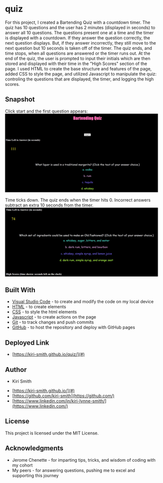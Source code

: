 # quiz

For this project, I created a Bartending Quiz with a countdown timer.  The quiz has 10 questions and the user has 2 minutes (displayed in seconds) to answer all 10 questions.  The questions present one at a time and the timer is displayed with a countdown.  If they answer the question correctly, the next question displays. But, if they answer incorrectly, they still move to the next question but 10 seconds is taken off of the timer.  The quiz ends, and time stops, when all questions are answered or the timer runs out.  At the end of the quiz, the user is prompted to input their initials which are then stored and displayed with their time in the "High Scores" section of the page.  I used HTML to create the base structure and features of the page, added CSS to style the page, and utilized Javascript to manipulate the quiz: controling the questions that are displayed, the timer, and logging the high scores.

## Snapshot

Click start and the first question appears:
<img src="SnipQuiz.JPG" alt="Screenshot of Bartending Quiz">

Time ticks down.  The quiz ends when the timer hits 0.  Incorrect answers subtract an extra 10 seconds from the timer.
<img src="Snip2Quiz.JPG" alt="Screenshot of sample question">

## Built With

* [Visual Studio Code](https://code.visualstudio.com/) - to create and modify the code on my local device
* [HTML](https://developer.mozilla.org/en-US/docs/Web/HTML) - to create elements
* [CSS](https://developer.mozilla.org/en-US/docs/Web/CSS) - to style the html elements
* [Javascript](https://www.javascript.com/) - to create actions on the page
* [Git](https://git-scm.com/) - to track changes and push commits
* [GitHub](github.com) - to host the repository and deploy with GitHub pages

## Deployed Link

* [https://kiri-smith.github.io/quiz/](#)

## Author

* Kiri Smith 

- [https://kiri-smith.github.io/](#)
- [https://github.com/kiri-smith](https://github.com/)
- [https://www.linkedin.com/in/kiri-lynne-smith/](https://www.linkedin.com/)

## License

This project is licensed under the MIT License.

## Acknowledgments

* Jerome Chenette - for imparting tips, tricks, and wisdom of coding with my cohort
* My peers - for answering questions, pushing me to excel and supporting this journey